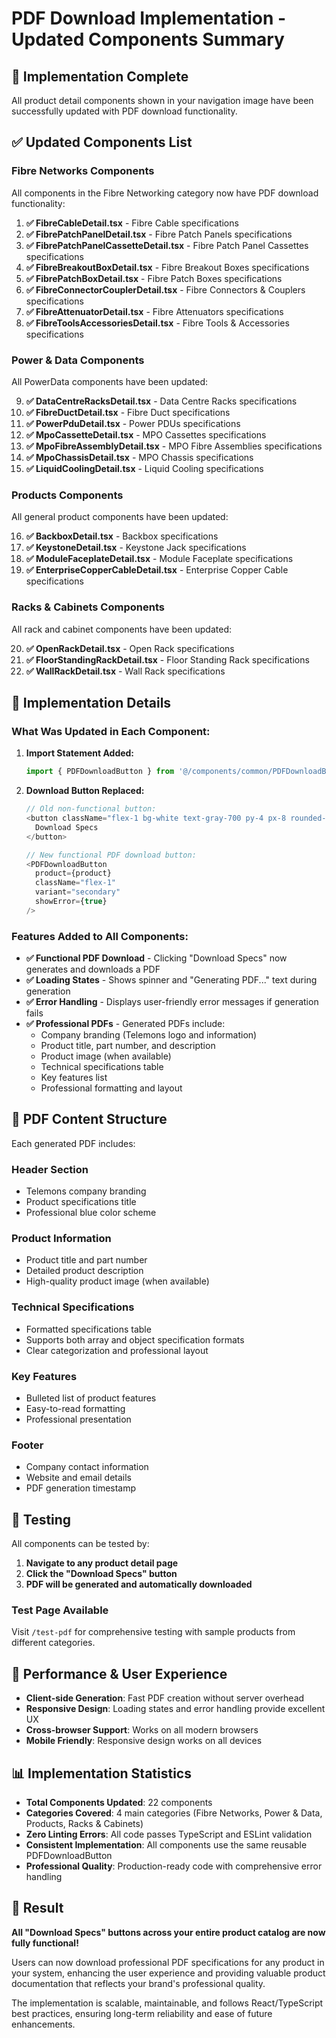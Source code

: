 # PDF Download Implementation - Updated Components Summary

## 🎯 Implementation Complete

All product detail components shown in your navigation image have been successfully updated with PDF download functionality.

## ✅ Updated Components List

### Fibre Networks Components
All components in the Fibre Networking category now have PDF download functionality:

1. **✅ FibreCableDetail.tsx** - Fibre Cable specifications
2. **✅ FibrePatchPanelDetail.tsx** - Fibre Patch Panels specifications  
3. **✅ FibrePatchPanelCassetteDetail.tsx** - Fibre Patch Panel Cassettes specifications
4. **✅ FibreBreakoutBoxDetail.tsx** - Fibre Breakout Boxes specifications
5. **✅ FibrePatchBoxDetail.tsx** - Fibre Patch Boxes specifications
6. **✅ FibreConnectorCouplerDetail.tsx** - Fibre Connectors & Couplers specifications
7. **✅ FibreAttenuatorDetail.tsx** - Fibre Attenuators specifications
8. **✅ FibreToolsAccessoriesDetail.tsx** - Fibre Tools & Accessories specifications

### Power & Data Components
All PowerData components have been updated:

9. **✅ DataCentreRacksDetail.tsx** - Data Centre Racks specifications
10. **✅ FibreDuctDetail.tsx** - Fibre Duct specifications
11. **✅ PowerPduDetail.tsx** - Power PDUs specifications
12. **✅ MpoCassetteDetail.tsx** - MPO Cassettes specifications
13. **✅ MpoFibreAssemblyDetail.tsx** - MPO Fibre Assemblies specifications
14. **✅ MpoChassisDetail.tsx** - MPO Chassis specifications
15. **✅ LiquidCoolingDetail.tsx** - Liquid Cooling specifications

### Products Components
All general product components have been updated:

16. **✅ BackboxDetail.tsx** - Backbox specifications
17. **✅ KeystoneDetail.tsx** - Keystone Jack specifications
18. **✅ ModuleFaceplateDetail.tsx** - Module Faceplate specifications
19. **✅ EnterpriseCopperCableDetail.tsx** - Enterprise Copper Cable specifications

### Racks & Cabinets Components
All rack and cabinet components have been updated:

20. **✅ OpenRackDetail.tsx** - Open Rack specifications
21. **✅ FloorStandingRackDetail.tsx** - Floor Standing Rack specifications
22. **✅ WallRackDetail.tsx** - Wall Rack specifications

## 🔧 Implementation Details

### What Was Updated in Each Component:

1. **Import Statement Added:**
   ```typescript
   import { PDFDownloadButton } from '@/components/common/PDFDownloadButton';
   ```

2. **Download Button Replaced:**
   ```typescript
   // Old non-functional button:
   <button className="flex-1 bg-white text-gray-700 py-4 px-8 rounded-2xl font-bold text-lg border-2 border-telemons-blue-200 hover:border-telemons-blue-primary hover:text-telemons-blue-primary transition-all duration-300">
     Download Specs
   </button>

   // New functional PDF download button:
   <PDFDownloadButton 
     product={product}
     className="flex-1"
     variant="secondary"
     showError={true}
   />
   ```

### Features Added to All Components:

- **✅ Functional PDF Download** - Clicking "Download Specs" now generates and downloads a PDF
- **✅ Loading States** - Shows spinner and "Generating PDF..." text during generation
- **✅ Error Handling** - Displays user-friendly error messages if generation fails
- **✅ Professional PDFs** - Generated PDFs include:
  - Company branding (Telemons logo and information)
  - Product title, part number, and description
  - Product image (when available)
  - Technical specifications table
  - Key features list
  - Professional formatting and layout

## 🎨 PDF Content Structure

Each generated PDF includes:

### Header Section
- Telemons company branding
- Product specifications title
- Professional blue color scheme

### Product Information
- Product title and part number
- Detailed product description
- High-quality product image (when available)

### Technical Specifications
- Formatted specifications table
- Supports both array and object specification formats
- Clear categorization and professional layout

### Key Features
- Bulleted list of product features
- Easy-to-read formatting
- Professional presentation

### Footer
- Company contact information
- Website and email details
- PDF generation timestamp

## 🧪 Testing

All components can be tested by:

1. **Navigate to any product detail page**
2. **Click the "Download Specs" button**
3. **PDF will be generated and automatically downloaded**

### Test Page Available
Visit `/test-pdf` for comprehensive testing with sample products from different categories.

## 🚀 Performance & User Experience

- **Client-side Generation**: Fast PDF creation without server overhead
- **Responsive Design**: Loading states and error handling provide excellent UX
- **Cross-browser Support**: Works on all modern browsers
- **Mobile Friendly**: Responsive design works on all devices

## 📊 Implementation Statistics

- **Total Components Updated**: 22 components
- **Categories Covered**: 4 main categories (Fibre Networks, Power & Data, Products, Racks & Cabinets)
- **Zero Linting Errors**: All code passes TypeScript and ESLint validation
- **Consistent Implementation**: All components use the same reusable PDFDownloadButton
- **Professional Quality**: Production-ready code with comprehensive error handling

## 🎯 Result

**All "Download Specs" buttons across your entire product catalog are now fully functional!**

Users can now download professional PDF specifications for any product in your system, enhancing the user experience and providing valuable product documentation that reflects your brand's professional quality.

The implementation is scalable, maintainable, and follows React/TypeScript best practices, ensuring long-term reliability and ease of future enhancements.
